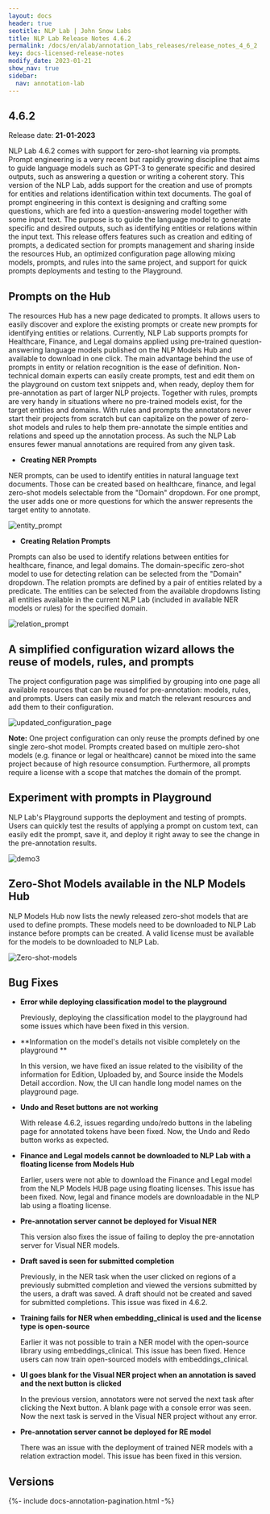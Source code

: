 ```yaml
---
layout: docs
header: true
seotitle: NLP Lab | John Snow Labs
title: NLP Lab Release Notes 4.6.2
permalink: /docs/en/alab/annotation_labs_releases/release_notes_4_6_2
key: docs-licensed-release-notes
modify_date: 2023-01-21
show_nav: true
sidebar:
  nav: annotation-lab
---
```


<div class="h3-box" markdown="1">

## 4.6.2

Release date: **21-01-2023**

NLP Lab 4.6.2 comes with support for zero-shot learning via prompts. Prompt engineering is a very recent but rapidly growing discipline that aims to guide language models such as GPT-3 to generate specific and desired outputs, such as answering a question or writing a coherent story. This version of the NLP Lab, adds support for the creation and use of prompts for entities and relations identification within text documents. 
The goal of prompt engineering in this context is designing and crafting some questions, which are fed into a question-answering model together with some input text. The purpose is to guide the language model to generate specific and desired outputs, such as identifying entities or relations within the input text. 
This release offers features such as creation and editing of prompts, a dedicated section for prompts management and sharing inside the resources Hub, an optimized configuration page allowing mixing models, prompts, and rules into the same project, and support for quick prompts deployments and testing to the Playground.


## Prompts on the Hub
The resources Hub has a new page dedicated to prompts. It allows users to easily discover and explore the existing prompts or create new prompts for identifying entities or relations. Currently, NLP Lab supports prompts for Healthcare, Finance, and Legal domains applied using pre-trained question-answering language models published on the NLP Models Hub and available to download in one click. The main advantage behind the use of prompts in entity or relation recognition is the ease of definition. Non-technical domain experts can easily create prompts, test and edit them on the playground on custom text snippets and, when ready, deploy them for pre-annotation as part of larger NLP projects. 
Together with rules, prompts are very handy in situations where no pre-trained models exist, for the target entities and domains. With rules and prompts the annotators never start their projects from scratch but can capitalize on the power of zero-shot models and rules to help them pre-annotate the simple entities and relations and speed up the annotation process. As such the NLP Lab ensures fewer manual annotations are required from any given task.


  - **Creating NER Prompts**

NER prompts, can be used to identify entities in natural language text documents. Those can be created based on healthcare, finance, and legal zero-shot models selectable from the "Domain" dropdown. For one prompt, the user adds one or more questions for which the answer represents the target entity to annotate.

   ![entity_prompt](https://user-images.githubusercontent.com/26042994/211890279-2ea02cd5-36fa-4b56-86fd-38b0c20ba880.gif)

  - **Creating Relation Prompts**

Prompts can also be used to identify relations between entities for healthcare, finance, and legal domains. The domain-specific zero-shot model to use for detecting relation can be selected from the "Domain" dropdown. The relation prompts are defined by a pair of entities related by a predicate. The entities can be selected from the available dropdowns listing all entities available in the current NLP Lab (included in available NER models or rules) for the specified domain. 
   
   ![relation_prompt](https://user-images.githubusercontent.com/26042994/211890317-362f193c-b80b-4caa-b242-69df6fa8a257.gif)

## A simplified configuration wizard allows the reuse of models, rules, and prompts
The project configuration page was simplified by grouping into one page all available resources that can be reused for pre-annotation: models, rules, and prompts. Users can easily mix and match the relevant resources and add them to their configuration. 

![updated_configuration_page](https://user-images.githubusercontent.com/26042994/211890361-14c5b17c-762d-4d0a-a6a6-0ac235565aa0.gif)

**Note:** One project configuration can only reuse the prompts defined by one single zero-shot model. Prompts created based on multiple zero-shot models (e.g. finance or legal or healthcare) cannot be mixed into the same project because of high resource consumption. Furthermore, all prompts require a license with a scope that matches the domain of the prompt.

## Experiment with prompts in Playground
NLP Lab's Playground supports the deployment and testing of prompts. Users can quickly test the results of applying a prompt on custom text, can easily edit the prompt, save it, and deploy it right away to see the change in the pre-annotation results.

![demo3](https://user-images.githubusercontent.com/33893292/213699722-543d13f6-c410-4398-83a1-26a832a032ca.gif)

## Zero-Shot Models available in the NLP Models Hub
NLP Models Hub now lists the newly released zero-shot models that are used to define prompts. These models need to be downloaded to NLP Lab instance before prompts can be created. A valid license must be available for the models to be downloaded to NLP Lab.

![Zero-shot-models](https://user-images.githubusercontent.com/26042994/211890478-3aa90dfc-f474-42c8-a73f-ce6c3efecbbe.png)

## Bug Fixes

- **Error while deploying classification model to the playground**

  Previously, deploying the classification model to the playground had some issues which have been fixed in this version.

- **Information on the model's details not visible completely on the playground **

  In this version, we have fixed an issue related to the visibility of the information for Edition, Uploaded by, and Source inside the Models Detail accordion. Now, the UI can handle long model names on the playground page.

- **Undo and Reset buttons are not working**

  With release 4.6.2, issues regarding undo/redo buttons in the labeling page for annotated tokens have been fixed. Now, the Undo and Redo button works as expected.

- **Finance and Legal models cannot be downloaded to NLP Lab with a floating license from Models Hub**

  Earlier, users were not able to download the Finance and Legal model from the NLP Models HUB page using floating licenses. This issue has been fixed. Now, legal and finance models are downloadable in the NLP lab using a floating license.

- **Pre-annotation server cannot be deployed for Visual NER**

  This version also fixes the issue of failing to deploy the pre-annotation server for Visual NER models.

- **Draft saved is seen for submitted completion**

  Previously, in the NER task when the user clicked on regions of a previously submitted completion and viewed the versions submitted by the users, a draft was saved. A draft should not be created and saved for submitted completions. This issue was fixed in 4.6.2.

- **Training fails for NER when embedding_clinical is used and the license type is open-source**

  Earlier it was not possible to train a NER model with the open-source library using embeddings_clinical. This issue has been fixed. Hence users can now train open-sourced models with embeddings_clinical.

- **UI goes blank for the Visual NER project when an annotation is saved and the next button is clicked**

  In the previous version, annotators were not served the next task after clicking the Next button. A blank page with a console error was seen. Now the next task is served in the Visual NER project without any error.

- **Pre-annotation server cannot be deployed for RE model**

  There was an issue with the deployment of trained NER models with a relation extraction model. This issue has been fixed in this version.

</div><div class="prev_ver h3-box" markdown="1">

## Versions

</div>

{%- include docs-annotation-pagination.html -%}